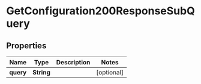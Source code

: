 

# GetConfiguration200ResponseSubQuery


## Properties

| Name | Type | Description | Notes |
|------------ | ------------- | ------------- | -------------|
|**query** | **String** |  |  [optional] |



